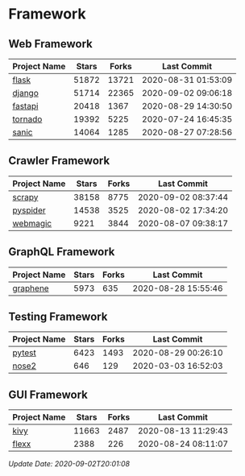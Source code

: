 # Framework

## Web Framework

| Project Name | Stars | Forks | Last Commit |
| ------------ | ----- | ----- | ----------- |
| [flask](https://github.com/pallets/flask) | 51872 | 13721 | 2020-08-31 01:53:09 |
| [django](https://github.com/django/django) | 51714 | 22365 | 2020-09-02 09:06:18 |
| [fastapi](https://github.com/tiangolo/fastapi) | 20418 | 1367 | 2020-08-29 14:30:50 |
| [tornado](https://github.com/tornadoweb/tornado) | 19392 | 5225 | 2020-07-24 16:45:35 |
| [sanic](https://github.com/huge-success/sanic) | 14064 | 1285 | 2020-08-27 07:28:56 |

## Crawler Framework

| Project Name | Stars | Forks | Last Commit |
| ------------ | ----- | ----- | ----------- |
| [scrapy](https://github.com/scrapy/scrapy) | 38158 | 8775 | 2020-09-02 08:37:44 |
| [pyspider](https://github.com/binux/pyspider) | 14538 | 3525 | 2020-08-02 17:34:20 |
| [webmagic](https://github.com/code4craft/webmagic) | 9221 | 3844 | 2020-08-07 09:38:17 |

## GraphQL Framework

| Project Name | Stars | Forks | Last Commit |
| ------------ | ----- | ----- | ----------- |
| [graphene](https://github.com/graphql-python/graphene) | 5973 | 635 | 2020-08-28 15:55:46 |

## Testing Framework

| Project Name | Stars | Forks | Last Commit |
| ------------ | ----- | ----- | ----------- |
| [pytest](https://github.com/pytest-dev/pytest) | 6423 | 1493 | 2020-08-29 00:26:10 |
| [nose2](https://github.com/nose-devs/nose2) | 646 | 129 | 2020-03-03 16:52:03 |

## GUI Framework

| Project Name | Stars | Forks | Last Commit |
| ------------ | ----- | ----- | ----------- |
| [kivy](https://github.com/kivy/kivy) | 11663 | 2487 | 2020-08-13 11:29:43 |
| [flexx](https://github.com/flexxui/flexx) | 2388 | 226 | 2020-08-24 08:11:07 |

*Update Date: 2020-09-02T20:01:08*